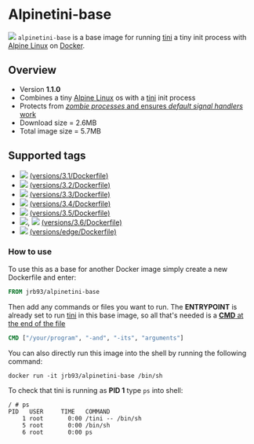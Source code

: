 # Alpinetini-base #

[![](https://images.microbadger.com/badges/image/jrb93/alpinetini-base.svg)](https://microbadger.com/images/jrb93/alpinetini-base "Get your own image badge on microbadger.com")
`alpinetini-base` is a base image for running [tini](https://github.com/krallin/tini) a tiny init process with [Alpine Linux](https://www.alpinelinux.org/) on [Docker](https://www.docker.com).

## Overview ##

* Version **1.1.0**
* Combines a tiny [Alpine Linux](https://www.alpinelinux.org/) os with a [tini](https://github.com/krallin/tini) init process
* Protects from [*zombie processes* and ensures *default signal handlers* work](https://github.com/krallin/tini#why-tini)
* Download size = 2.6MB
* Total image size = 5.7MB

## Supported tags ##

* [![](https://images.microbadger.com/badges/version/jrb93/alpinetini-base:3.1.svg)](https://microbadger.com/images/jrb93/alpinetini-base:3.6 "Get your own version badge on microbadger.com") [(versions/3.1/Dockerfile)](https://github.com/jrb93/alpinetini-base/tree/master/versions/3.1)
* [![](https://images.microbadger.com/badges/version/jrb93/alpinetini-base:3.2.svg)](https://microbadger.com/images/jrb93/alpinetini-base:3.6 "Get your own version badge on microbadger.com") [(versions/3.2/Dockerfile)](https://github.com/jrb93/alpinetini-base/tree/master/versions/3.2)
* [![](https://images.microbadger.com/badges/version/jrb93/alpinetini-base:3.3.svg)](https://microbadger.com/images/jrb93/alpinetini-base:3.6 "Get your own version badge on microbadger.com") [(versions/3.3/Dockerfile)](https://github.com/jrb93/alpinetini-base/tree/master/versions/3.3)
* [![](https://images.microbadger.com/badges/version/jrb93/alpinetini-base:3.4.svg)](https://microbadger.com/images/jrb93/alpinetini-base:3.6 "Get your own version badge on microbadger.com") [(versions/3.4/Dockerfile)](https://github.com/jrb93/alpinetini-base/tree/master/versions/3.4)
* [![](https://images.microbadger.com/badges/version/jrb93/alpinetini-base:3.5.svg)](https://microbadger.com/images/jrb93/alpinetini-base:3.6 "Get your own version badge on microbadger.com") [(versions/3.5/Dockerfile)](https://github.com/jrb93/alpinetini-base/tree/master/versions/3.5)
* [![](https://images.microbadger.com/badges/version/jrb93/alpinetini-base:3.6.svg)](https://microbadger.com/images/jrb93/alpinetini-base:3.6 "Get your own version badge on microbadger.com"), [![](https://images.microbadger.com/badges/version/jrb93/alpinetini-base:latest.svg)](https://microbadger.com/images/jrb93/alpinetini-base:3.6 "Get your own version badge on microbadger.com") [(versions/3.6/Dockerfile)](https://github.com/jrb93/alpinetini-base/tree/master/versions/3.6)
* [![](https://images.microbadger.com/badges/version/jrb93/alpinetini-base:edge.svg)](https://microbadger.com/images/jrb93/alpinetini-base:3.6 "Get your own version badge on microbadger.com") [(versions/edge/Dockerfile)](https://github.com/jrb93/alpinetini-base/tree/master/versions/edge)

### How to use ###

To use this as a base for another Docker image simply create a new Dockerfile and enter:

```Dockerfile
FROM jrb93/alpinetini-base
```

Then add any commands or files you want to run. The **ENTRYPOINT** is already set to run [tini](https://github.com/krallin/tini) in this base image, so all that's needed is a [**CMD** at the end of the file](https://github.com/krallin/tini#using-tini)

```Dockerfile
CMD ["/your/program", "-and", "-its", "arguments"]
```

You can also directly run this image into the shell by running the following command:

```ShellSession
docker run -it jrb93/alpinetini-base /bin/sh
```

To check that tini is running as **PID 1** type `ps` into shell:

```ShellSession
/ # ps
PID   USER     TIME   COMMAND
    1 root       0:00 /tini -- /bin/sh
    5 root       0:00 /bin/sh
    6 root       0:00 ps
```